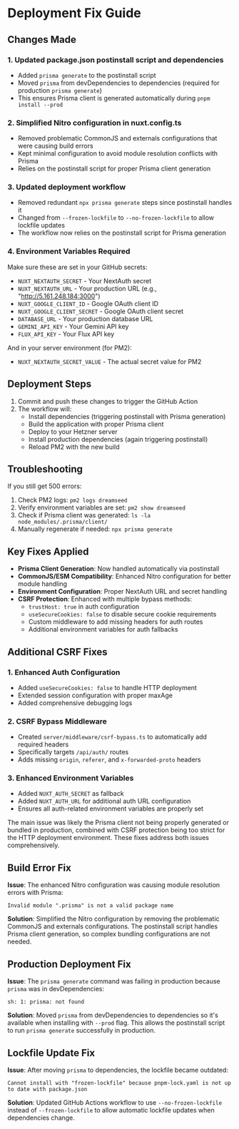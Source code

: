 # Deployment Fix Guide

## Changes Made

### 1. Updated package.json postinstall script and dependencies
- Added `prisma generate` to the postinstall script
- Moved `prisma` from devDependencies to dependencies (required for production `prisma generate`)
- This ensures Prisma client is generated automatically during `pnpm install --prod`

### 2. Simplified Nitro configuration in nuxt.config.ts
- Removed problematic CommonJS and externals configurations that were causing build errors
- Kept minimal configuration to avoid module resolution conflicts with Prisma
- Relies on the postinstall script for proper Prisma client generation

### 3. Updated deployment workflow
- Removed redundant `npx prisma generate` steps since postinstall handles it
- Changed from `--frozen-lockfile` to `--no-frozen-lockfile` to allow lockfile updates
- The workflow now relies on the postinstall script for Prisma generation

### 4. Environment Variables Required

Make sure these are set in your GitHub secrets:
- `NUXT_NEXTAUTH_SECRET` - Your NextAuth secret
- `NUXT_NEXTAUTH_URL` - Your production URL (e.g., "http://5.161.248.184:3000")
- `NUXT_GOOGLE_CLIENT_ID` - Google OAuth client ID
- `NUXT_GOOGLE_CLIENT_SECRET` - Google OAuth client secret
- `DATABASE_URL` - Your production database URL
- `GEMINI_API_KEY` - Your Gemini API key
- `FLUX_API_KEY` - Your Flux API key

And in your server environment (for PM2):
- `NUXT_NEXTAUTH_SECRET_VALUE` - The actual secret value for PM2

## Deployment Steps

1. Commit and push these changes to trigger the GitHub Action
2. The workflow will:
   - Install dependencies (triggering postinstall with Prisma generation)
   - Build the application with proper Prisma client
   - Deploy to your Hetzner server
   - Install production dependencies (again triggering postinstall)
   - Reload PM2 with the new build

## Troubleshooting

If you still get 500 errors:

1. Check PM2 logs: `pm2 logs dreamseed`
2. Verify environment variables are set: `pm2 show dreamseed`
3. Check if Prisma client was generated: `ls -la node_modules/.prisma/client/`
4. Manually regenerate if needed: `npx prisma generate`

## Key Fixes Applied

- **Prisma Client Generation**: Now handled automatically via postinstall
- **CommonJS/ESM Compatibility**: Enhanced Nitro configuration for better module handling
- **Environment Configuration**: Proper NextAuth URL and secret handling
- **CSRF Protection**: Enhanced with multiple bypass methods:
  - `trustHost: true` in auth configuration
  - `useSecureCookies: false` to disable secure cookie requirements
  - Custom middleware to add missing headers for auth routes
  - Additional environment variables for auth fallbacks

## Additional CSRF Fixes

### 1. Enhanced Auth Configuration
- Added `useSecureCookies: false` to handle HTTP deployment
- Extended session configuration with proper maxAge
- Added comprehensive debugging logs

### 2. CSRF Bypass Middleware
- Created `server/middleware/csrf-bypass.ts` to automatically add required headers
- Specifically targets `/api/auth/` routes
- Adds missing `origin`, `referer`, and `x-forwarded-proto` headers

### 3. Enhanced Environment Variables
- Added `NUXT_AUTH_SECRET` as fallback
- Added `NUXT_AUTH_URL` for additional auth URL configuration
- Ensures all auth-related environment variables are properly set

The main issue was likely the Prisma client not being properly generated or bundled in production, combined with CSRF protection being too strict for the HTTP deployment environment. These fixes address both issues comprehensively.

## Build Error Fix

**Issue**: The enhanced Nitro configuration was causing module resolution errors with Prisma:
```
Invalid module ".prisma" is not a valid package name
```

**Solution**: Simplified the Nitro configuration by removing the problematic CommonJS and externals configurations. The postinstall script handles Prisma client generation, so complex bundling configurations are not needed.

## Production Deployment Fix

**Issue**: The `prisma generate` command was failing in production because `prisma` was in devDependencies:
```
sh: 1: prisma: not found
```

**Solution**: Moved `prisma` from devDependencies to dependencies so it's available when installing with `--prod` flag. This allows the postinstall script to run `prisma generate` successfully in production.

## Lockfile Update Fix

**Issue**: After moving `prisma` to dependencies, the lockfile became outdated:
```
Cannot install with "frozen-lockfile" because pnpm-lock.yaml is not up to date with package.json
```

**Solution**: Updated GitHub Actions workflow to use `--no-frozen-lockfile` instead of `--frozen-lockfile` to allow automatic lockfile updates when dependencies change. 